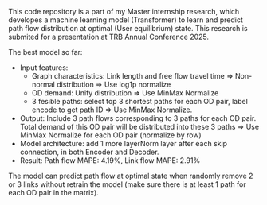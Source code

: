 This code repository is a part of my Master internship research, which developes a machine learning model (Transformer) to learn and predict path flow distribution at optimal (User equilibrium) state. 
This research is submited for a presentation at TRB Annual Conference 2025.

The best model so far:
- Input features:
    + Graph characteristics: Link length and free flow travel time => Non-normal distribution => Use log1p normalize
    + OD demand: Unify distribution => Use MinMax Normalize
    + 3 fesible paths: select top 3 shortest paths for each OD pair, label encode to get path ID => Use MinMax Normalize.
- Output:
    Include 3 path flows corresponding to 3 paths for each OD pair. Total demand of this OD pair will be distributed into these 3 paths => Use MinMax Normalize for each OD pair (normalize by row)
- Model architecture: add 1 more layerNorm layer after each skip connection, in both Encoder and Decoder.
- Result: Path flow MAPE: 4.19%, Link flow MAPE: 2.91%

The model can predict path flow at optimal state when randomly remove 2 or 3 links without retrain the model (make sure there is at least 1 path for each OD pair in the matrix).
